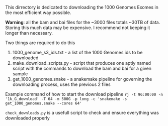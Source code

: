This dirrectory is dedicated to downloading the 1000 Genomes Exomes in the most efficient way possible.

**Warning**: all the bam and bai files for the ~3000 files totals ~30TB of data. Storing this much data may be expensive. I recommend not keeping it longer than necessary.


Two things are required to do this
1. 1000_genome_s3_ids.txt - a list of the 1000 Genomes ids to be downloaded
2. make_download_scripts.py - script that produces one aptly named script with the commands to download the bam and bai for a given sample
3. get_1000_genomes.snake - a snakemake pipeline for governing the downloading process, uses the previous 2 files


Example command of how to start the download pipeline
`rj -t 96:00:00 -n '1k_G_download' -T 64 -m 500G -p long -c 'snakemake -s get_1000_genomes.snake --cores 64'`


`check_downloads.py` is a usefull script to check and ensure everything was downloaded properly
